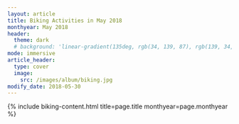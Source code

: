 ```yaml
---
layout: article
title: Biking Activities in May 2018
monthyear: May 2018
header:
  theme: dark
  # background: 'linear-gradient(135deg, rgb(34, 139, 87), rgb(139, 34, 139))'     
mode: immersive
article_header:
  type: cover
  image:
    src: /images/album/biking.jpg
modify_date: 2018-05-30     
---
```


{% include biking-content.html title=page.title monthyear=page.monthyear %}
